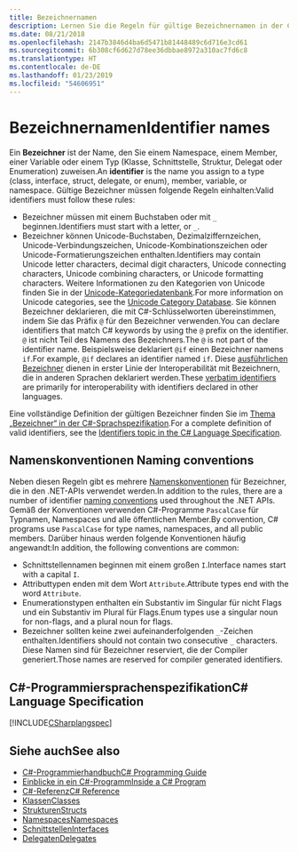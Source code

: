 ```yaml
---
title: Bezeichnernamen
description: Lernen Sie die Regeln für gültige Bezeichnernamen in der C#-Programmiersprache kennen.
ms.date: 08/21/2018
ms.openlocfilehash: 2147b3846d4ba6d5471b81448489c6d716e3cd61
ms.sourcegitcommit: 6b308cf6d627d78ee36dbbae8972a310ac7fd6c8
ms.translationtype: HT
ms.contentlocale: de-DE
ms.lasthandoff: 01/23/2019
ms.locfileid: "54606951"
---
```

# <a name="identifier-names"></a><span data-ttu-id="29f20-103">Bezeichnernamen</span><span class="sxs-lookup"><span data-stu-id="29f20-103">Identifier names</span></span>

<span data-ttu-id="29f20-104">Ein **Bezeichner** ist der Name, den Sie einem Namespace, einem Member, einer Variable oder einem Typ (Klasse, Schnittstelle, Struktur, Delegat oder Enumeration) zuweisen.</span><span class="sxs-lookup"><span data-stu-id="29f20-104">An **identifier** is the name you assign to a type (class, interface, struct, delegate, or enum), member, variable, or namespace.</span></span> <span data-ttu-id="29f20-105">Gültige Bezeichner müssen folgende Regeln einhalten:</span><span class="sxs-lookup"><span data-stu-id="29f20-105">Valid identifiers must follow these rules:</span></span>

- <span data-ttu-id="29f20-106">Bezeichner müssen mit einem Buchstaben oder mit `_` beginnen.</span><span class="sxs-lookup"><span data-stu-id="29f20-106">Identifiers must start with a letter, or `_`.</span></span>
- <span data-ttu-id="29f20-107">Bezeichner können Unicode-Buchstaben, Dezimalziffernzeichen, Unicode-Verbindungszeichen, Unicode-Kombinationszeichen oder Unicode-Formatierungszeichen enthalten.</span><span class="sxs-lookup"><span data-stu-id="29f20-107">Identifiers may contain Unicode letter characters, decimal digit characters, Unicode connecting characters, Unicode combining characters, or Unicode formatting characters.</span></span> <span data-ttu-id="29f20-108">Weitere Informationen zu den Kategorien von Unicode finden Sie in der [Unicode-Kategoriedatenbank](https://www.unicode.org/reports/tr44/).</span><span class="sxs-lookup"><span data-stu-id="29f20-108">For more information on Unicode categories, see the [Unicode Category Database](https://www.unicode.org/reports/tr44/).</span></span>
<span data-ttu-id="29f20-109">Sie können Bezeichner deklarieren, die mit C#-Schlüsselworten übereinstimmen, indem Sie das Präfix `@` für den Bezeichner verwenden.</span><span class="sxs-lookup"><span data-stu-id="29f20-109">You can declare identifiers that match C# keywords by using the `@` prefix on the identifier.</span></span> <span data-ttu-id="29f20-110">`@` ist nicht Teil des Namens des Bezeichners.</span><span class="sxs-lookup"><span data-stu-id="29f20-110">The `@` is not part of the identifier name.</span></span> <span data-ttu-id="29f20-111">Beispielsweise deklariert `@if` einen Bezeichner namens `if`.</span><span class="sxs-lookup"><span data-stu-id="29f20-111">For example, `@if` declares an identifier named `if`.</span></span> <span data-ttu-id="29f20-112">Diese [ausführlichen Bezeichner](../../language-reference/tokens/verbatim.md) dienen in erster Linie der Interoperabilität mit Bezeichnern, die in anderen Sprachen deklariert werden.</span><span class="sxs-lookup"><span data-stu-id="29f20-112">These [verbatim identifiers](../../language-reference/tokens/verbatim.md) are primarily for interoperability with identifiers declared in other languages.</span></span>

<span data-ttu-id="29f20-113">Eine vollständige Definition der gültigen Bezeichner finden Sie im [Thema „Bezeichner“ in der C#-Sprachspezifikation](../../../../_csharplang/spec/lexical-structure.md#identifiers).</span><span class="sxs-lookup"><span data-stu-id="29f20-113">For a complete definition of valid identifiers, see the [Identifiers topic in the C# Language Specification](../../../../_csharplang/spec/lexical-structure.md#identifiers).</span></span>

## <a name="naming-conventions"></a><span data-ttu-id="29f20-114">Namenskonventionen </span><span class="sxs-lookup"><span data-stu-id="29f20-114">Naming conventions</span></span>

<span data-ttu-id="29f20-115">Neben diesen Regeln gibt es mehrere [Namenskonventionen](../../../standard/design-guidelines/naming-guidelines.md) für Bezeichner, die in den .NET-APIs verwendet werden.</span><span class="sxs-lookup"><span data-stu-id="29f20-115">In addition to the rules, there are a number of identifier [naming conventions](../../../standard/design-guidelines/naming-guidelines.md) used throughout the .NET APIs.</span></span> <span data-ttu-id="29f20-116">Gemäß der Konventionen verwenden C#-Programme `PascalCase` für Typnamen, Namespaces und alle öffentlichen Member.</span><span class="sxs-lookup"><span data-stu-id="29f20-116">By convention, C# programs use `PascalCase` for type names, namespaces, and all public members.</span></span> <span data-ttu-id="29f20-117">Darüber hinaus werden folgende Konventionen häufig angewandt:</span><span class="sxs-lookup"><span data-stu-id="29f20-117">In addition, the following conventions are common:</span></span>

- <span data-ttu-id="29f20-118">Schnittstellennamen beginnen mit einem großen `I`.</span><span class="sxs-lookup"><span data-stu-id="29f20-118">Interface names start with a capital `I`.</span></span>
- <span data-ttu-id="29f20-119">Attributtypen enden mit dem Wort `Attribute`.</span><span class="sxs-lookup"><span data-stu-id="29f20-119">Attribute types end with the word `Attribute`.</span></span>
- <span data-ttu-id="29f20-120">Enumerationstypen enthalten ein Substantiv im Singular für nicht Flags und ein Substantiv im Plural für Flags.</span><span class="sxs-lookup"><span data-stu-id="29f20-120">Enum types use a singular noun for non-flags, and a plural noun for flags.</span></span>
- <span data-ttu-id="29f20-121">Bezeichner sollten keine zwei aufeinanderfolgenden `_`-Zeichen enthalten.</span><span class="sxs-lookup"><span data-stu-id="29f20-121">Identifiers should not contain two consecutive `_` characters.</span></span> <span data-ttu-id="29f20-122">Diese Namen sind für Bezeichner reserviert, die der Compiler generiert.</span><span class="sxs-lookup"><span data-stu-id="29f20-122">Those names are reserved for compiler generated identifiers.</span></span>

## <a name="c-language-specification"></a><span data-ttu-id="29f20-123">C#-Programmiersprachenspezifikation</span><span class="sxs-lookup"><span data-stu-id="29f20-123">C# Language Specification</span></span>

[!INCLUDE[CSharplangspec](~/includes/csharplangspec-md.md)]  
  
## <a name="see-also"></a><span data-ttu-id="29f20-124">Siehe auch</span><span class="sxs-lookup"><span data-stu-id="29f20-124">See also</span></span>

- [<span data-ttu-id="29f20-125">C#-Programmierhandbuch</span><span class="sxs-lookup"><span data-stu-id="29f20-125">C# Programming Guide</span></span>](../index.md)
- [<span data-ttu-id="29f20-126">Einblicke in ein C#-Programm</span><span class="sxs-lookup"><span data-stu-id="29f20-126">Inside a C# Program</span></span>](../inside-a-program/index.md)
- [<span data-ttu-id="29f20-127">C#-Referenz</span><span class="sxs-lookup"><span data-stu-id="29f20-127">C# Reference</span></span>](../../language-reference/index.md)
- [<span data-ttu-id="29f20-128">Klassen</span><span class="sxs-lookup"><span data-stu-id="29f20-128">Classes</span></span>](../classes-and-structs/classes.md)
- [<span data-ttu-id="29f20-129">Strukturen</span><span class="sxs-lookup"><span data-stu-id="29f20-129">Structs</span></span>](../classes-and-structs/structs.md)
- [<span data-ttu-id="29f20-130">Namespaces</span><span class="sxs-lookup"><span data-stu-id="29f20-130">Namespaces</span></span>](../namespaces/index.md)
- [<span data-ttu-id="29f20-131">Schnittstellen</span><span class="sxs-lookup"><span data-stu-id="29f20-131">Interfaces</span></span>](../interfaces/index.md)
- [<span data-ttu-id="29f20-132">Delegaten</span><span class="sxs-lookup"><span data-stu-id="29f20-132">Delegates</span></span>](../delegates/index.md)

